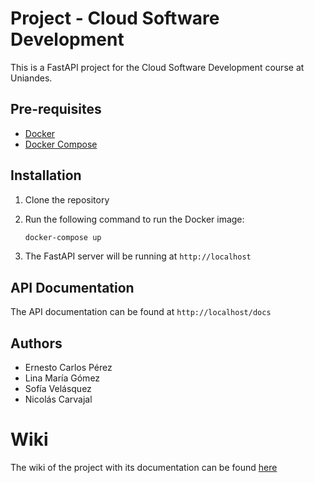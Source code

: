 # Project - Cloud Software Development

This is a FastAPI project for the Cloud Software Development course at Uniandes.

## Pre-requisites

- [Docker](https://docs.docker.com/get-docker/)
- [Docker Compose](https://docs.docker.com/compose/install/)

## Installation

1. Clone the repository
2. Run the following command to run the Docker image:

    ```bash
    docker-compose up
    ```

3. The FastAPI server will be running at `http://localhost`

## API Documentation

The API documentation can be found at `http://localhost/docs`

## Authors

- Ernesto Carlos Pérez
- Lina María Gómez 
- Sofía Velásquez
- Nicolás Carvajal

# Wiki

The wiki of the project with its documentation can be found [here](https://github.com/ncarvajalc/EntregaCloud/wiki)
